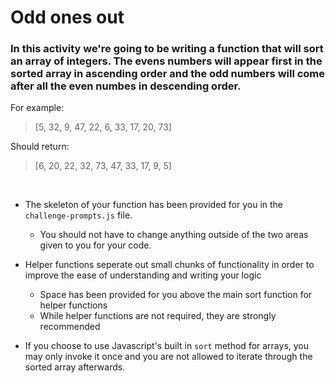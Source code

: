 # Odd ones out

### In this activity we're going to be writing a function that will sort an array of integers. The evens numbers will appear first in the sorted array in ascending order and the odd numbers will come after all the even numbes in descending order. 

For example:

> [5, 32, 9, 47, 22, 6, 33, 17, 20, 73]

Should return:

> [6, 20, 22, 32, 73, 47, 33, 17, 9, 5]

<br>

* The skeleton of your function has been provided for you in the `challenge-prompts.js` file.
    * You should not have to change anything outside of the two areas given to you for your code.

* Helper functions seperate out small chunks of functionality in order to improve the ease of understanding and writing your logic
    * Space has been provided for you above the main sort function for helper functions
    * While helper functions are not required, they are strongly recommended

* If you choose to use Javascript's built in `sort` method for arrays, you may only invoke it once and you are not allowed to iterate through the sorted array afterwards.
